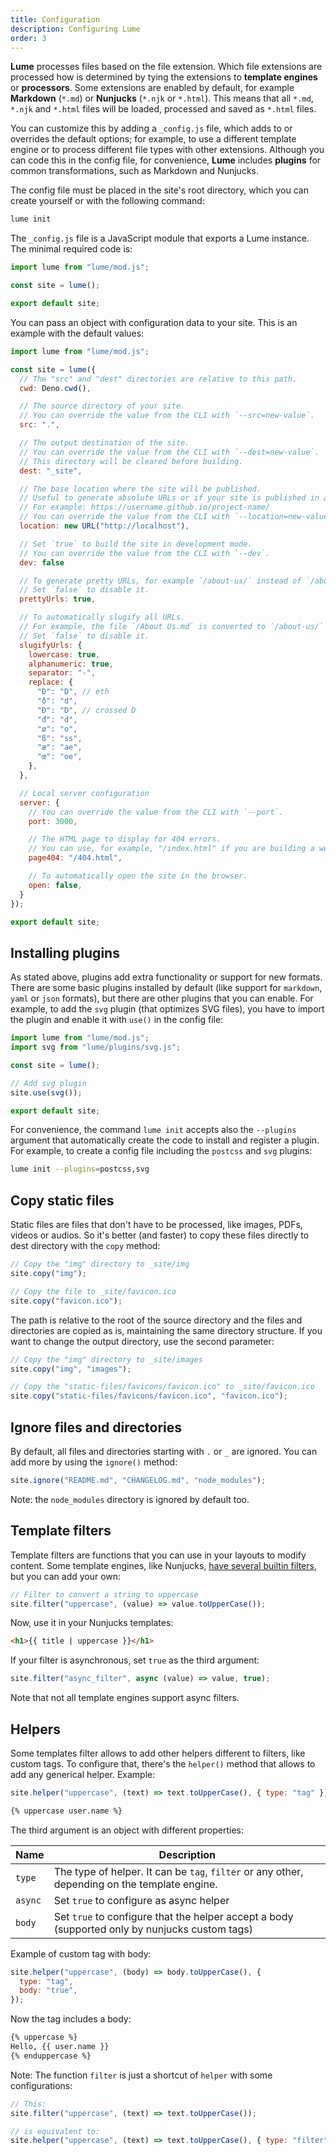 ```yaml
---
title: Configuration
description: Configuring Lume
order: 3
---
```


**Lume** processes files based on the file extension. Which file extensions are
processed how is determined by tying the extensions to **template engines** or
**processors**. Some extensions are enabled by default, for example **Markdown**
(`*.md`) or **Nunjucks** (`*.njk` or `*.html`). This means that all `*.md`,
`*.njk` and `*.html` files will be loaded, processed and saved as `*.html`
files.

You can customize this by adding a `_config.js` file, which adds to or overrides
the default options; for example, to use a different template engine or to
process different file types with other extensions. Although you can code this
in the config file, for convenience, **Lume** includes **plugins** for common
transformations, such as Markdown and Nunjucks.

The config file must be placed in the site's root directory, which you can
create yourself or with the following command:

```sh
lume init
```

The `_config.js` file is a JavaScript module that exports a Lume instance. The
minimal required code is:

```js
import lume from "lume/mod.js";

const site = lume();

export default site;
```

You can pass an object with configuration data to your site. This is an example
with the default values:

```js
import lume from "lume/mod.js";

const site = lume({
  // The "src" and "dest" directories are relative to this path.
  cwd: Deno.cwd(),

  // The source directory of your site.
  // You can override the value from the CLI with `--src=new-value`.
  src: ".",

  // The output destination of the site.
  // You can override the value from the CLI with `--dest=new-value`.
  // This directory will be cleared before building.
  dest: "_site",

  // The base location where the site will be published.
  // Useful to generate absolute URLs or if your site is published in a subdirectory.
  // For example: https://username.github.io/project-name/
  // You can override the value from the CLI with `--location=new-value`.
  location: new URL("http://localhost"),

  // Set `true` to build the site in development mode.
  // You can override the value from the CLI with `--dev`.
  dev: false

  // To generate pretty URLs, for example `/about-us/` instead of `/about-us.html`.
  // Set `false` to disable it.
  prettyUrls: true,

  // To automatically slugify all URLs.
  // For example, the file `/About Us.md` is converted to `/about-us/` instead of `/About Us/`.
  // Set `false` to disable it.
  slugifyUrls: {
    lowercase: true,
    alphanumeric: true,
    separator: "-",
    replace: {
      "Ð": "D", // eth
      "ð": "d",
      "Đ": "D", // crossed D
      "đ": "d",
      "ø": "o",
      "ß": "ss",
      "æ": "ae",
      "œ": "oe",
    },
  },

  // Local server configuration
  server: {
    // You can override the value from the CLI with `--port`.
    port: 3000,

    // The HTML page to display for 404 errors.
    // You can use, for example, "/index.html" if you are building a web app with dynamic URLs.
    page404: "/404.html",

    // To automatically open the site in the browser.
    open: false,
  }
});

export default site;
```

## Installing plugins

As stated above, plugins add extra functionality or support for new formats.
There are some basic plugins installed by default (like support for `markdown`,
`yaml` or `json` formats), but there are other plugins that you can enable. For
example, to add the `svg` plugin (that optimizes SVG files), you have to import
the plugin and enable it with `use()` in the config file:

```js
import lume from "lume/mod.js";
import svg from "lume/plugins/svg.js";

const site = lume();

// Add svg plugin
site.use(svg());

export default site;
```

For convenience, the command `lume init` accepts also the `--plugins` argument
that automatically create the code to install and register a plugin. For
example, to create a config file including the `postcss` and `svg` plugins:

```sh
lume init --plugins=postcss,svg
```

## Copy static files

Static files are files that don't have to be processed, like images, PDFs,
videos or audios. So it's better (and faster) to copy these files directly to
dest directory with the `copy` method:

```js
// Copy the "img" directory to _site/img
site.copy("img");

// Copy the file to _site/favicon.ico
site.copy("favicon.ico");
```

The path is relative to the root of the source directory and the files and
directories are copied as is, maintaining the same directory structure. If you
want to change the output directory, use the second parameter:

```js
// Copy the "img" directory to _site/images
site.copy("img", "images");

// Copy the "static-files/favicons/favicon.ico" to _site/favicon.ico
site.copy("static-files/favicons/favicon.ico", "favicon.ico");
```

## Ignore files and directories

By default, all files and directories starting with `.` or `_` are ignored. You
can add more by using the `ignore()` method:

```js
site.ignore("README.md", "CHANGELOG.md", "node_modules");
```

Note: the `node_modules` directory is ignored by default too.

## Template filters

Template filters are functions that you can use in your layouts to modify
content. Some template engines, like Nunjucks,
[have several builtin filters](https://mozilla.github.io/nunjucks/templating.html#builtin-filters),
but you can add your own:

```js
// Filter to convert a string to uppercase
site.filter("uppercase", (value) => value.toUpperCase());
```

Now, use it in your Nunjucks templates:

```html
<h1>{{ title | uppercase }}</h1>
```

If your filter is asynchronous, set `true` as the third argument:

```js
site.filter("async_filter", async (value) => value, true);
```

Note that not all template engines support async filters.

## Helpers

Some templates filter allows to add other helpers different to filters, like
custom tags. To configure that, there's the `helper()` method that allows to add
any generical helper. Example:

```js
site.helper("uppercase", (text) => text.toUpperCase(), { type: "tag" });
```

```html
{% uppercase user.name %}
```

The third argument is an object with different properties:

| Name    | Description                                                                                    |
| ------- | ---------------------------------------------------------------------------------------------- |
| `type`  | The type of helper. It can be `tag`, `filter` or any other, depending on the template engine.  |
| `async` | Set `true` to configure as async helper                                                        |
| `body`  | Set `true` to configure that the helper accept a body (supported only by nunjucks custom tags) |

Example of custom tag with body:

```js
site.helper("uppercase", (body) => body.toUpperCase(), {
  type: "tag",
  body: "true",
});
```

Now the tag includes a body:

```html
{% uppercase %}
Hello, {{ user.name }}
{% enduppercase %}
```

Note: The function `filter` is just a shortcut of `helper` with some
configurations:

```js
// This:
site.filter("uppercase", (text) => text.toUpperCase());

// is equivalent to:
site.helper("uppercase", (text) => text.toUpperCase(), { type: "filter" });
```
